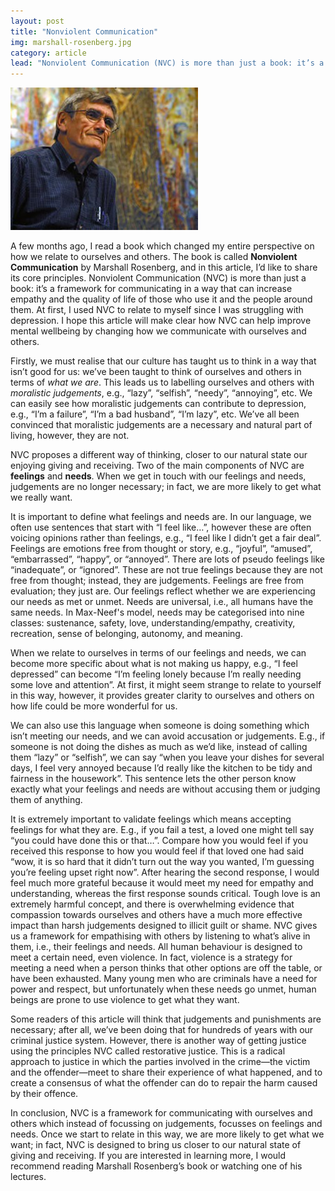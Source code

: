 ```yaml
---
layout: post
title: "Nonviolent Communication"
img: marshall-rosenberg.jpg
category: article
lead: "Nonviolent Communication (NVC) is more than just a book: it’s a framework for communicating in a way that can increase empathy and the quality of life of those who use it and the people around them."
---
```



<img src="/img/marshall-rosenberg.jpg" alt="Img">

A few months ago, I read a book which changed my entire perspective on how we relate to ourselves and others. The book is called **Nonviolent Communication** by Marshall Rosenberg, and in this article, I’d like to share its core principles. Nonviolent Communication (NVC) is more than just a book: it’s a framework for communicating in a way that can increase empathy and the quality of life of those who use it and the people around them. At first, I used NVC to relate to myself since I was struggling with depression. I hope this article will make clear how NVC can help improve mental wellbeing by changing how we communicate with ourselves and others.

Firstly, we must realise that our culture has taught us to think in a way that isn’t good for us: we’ve been taught to think of ourselves and others in terms of *what we are*. This leads us to labelling ourselves and others with *moralistic judgements*, e.g., “lazy”, “selfish”, “needy”, “annoying”, etc. We can easily see how moralistic judgements can contribute to depression, e.g., “I’m a failure”, “I’m a bad husband”, “I’m lazy”, etc. We’ve all been convinced that moralistic judgements are a necessary and natural part of living, however, they are not.

NVC proposes a different way of thinking, closer to our natural state our enjoying giving and receiving. Two of the main components of NVC are **feelings** and **needs**. When we get in touch with our feelings and needs, judgements are no longer necessary; in fact, we are more likely to get what we really want.

It is important to define what feelings and needs are. In our language, we often use sentences that start with “I feel like…”, however these are often voicing opinions rather than feelings, e.g., “I feel like I didn’t get a fair deal”. Feelings are emotions free from thought or story, e.g., “joyful”, “amused”, “embarrassed”, “happy”, or “annoyed”. There are lots of pseudo feelings like “inadequate”, or “ignored”. These are not true feelings because they are not free from thought; instead, they are judgements. Feelings are free from evaluation; they just are. Our feelings reflect whether we are experiencing our needs as met or unmet. Needs are universal, i.e., all humans have the same needs. In Max-Neef's model, needs may be categorised into nine classes: sustenance, safety, love, understanding/empathy, creativity, recreation, sense of belonging, autonomy, and meaning.

When we relate to ourselves in terms of our feelings and needs, we can become more specific about what is not making us happy, e.g., “I feel depressed” can become “I’m feeling lonely because I’m really needing some love and attention”. At first, it might seem strange to relate to yourself in this way, however, it provides greater clarity to ourselves and others on how life could be more wonderful for us.

We can also use this language when someone is doing something which isn’t meeting our needs, and we can avoid accusation or judgements. E.g., if someone is not doing the dishes as much as we’d like, instead of calling them “lazy” or “selfish”, we can say “when you leave your dishes for several days, I feel very annoyed because I’d really like the kitchen to be tidy and fairness in the housework”. This sentence lets the other person know exactly what your feelings and needs are without accusing them or judging them of anything.

It is extremely important to validate feelings which means accepting feelings for what they are. E.g., if you fail a test, a loved one might tell say “you could have done this or that…”. Compare how you would feel if you received this response to how you would feel if that loved one had said “wow, it is so hard that it didn’t turn out the way you wanted, I’m guessing you’re feeling upset right now”. After hearing the second response, I would feel much more grateful because it would meet my need for empathy and understanding, whereas the first response sounds critical. Tough love is an extremely harmful concept, and there is overwhelming evidence that compassion towards ourselves and others have a much more effective impact than harsh judgements designed to illicit guilt or shame.
NVC gives us a framework for empathising with others by listening to what’s alive in them, i.e., their feelings and needs. All human behaviour is designed to meet a certain need, even violence. In fact, violence is a strategy for meeting a need when a person thinks that other options are off the table, or have been exhausted. Many young men who are criminals have a need for power and respect, but unfortunately when these needs go unmet, human beings are prone to use violence to get what they want.

Some readers of this article will think that judgements and punishments are necessary; after all, we’ve been doing that for hundreds of years with our criminal justice system. However, there is another way of getting justice using the principles NVC called restorative justice. This is a radical approach to justice in which the parties involved in the crime—the victim and the offender—meet to share their experience of what happened, and to create a consensus of what the offender can do to repair the harm caused by their offence.

In conclusion, NVC is a framework for communicating with ourselves and others which instead of focussing on judgements, focusses on feelings and needs. Once we start to relate in this way, we are more likely to get what we want; in fact, NVC is designed to bring us closer to our natural state of giving and receiving. If you are interested in learning more, I would recommend reading Marshall Rosenberg’s book or watching one of his lectures.
